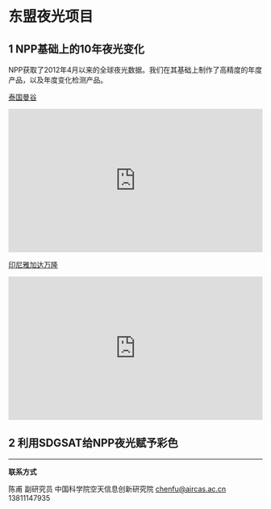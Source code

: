 # 东盟夜光项目

## 1 NPP基础上的10年夜光变化

NPP获取了2012年4月以来的全球夜光数据。我们在其基础上制作了高精度的年度产品，以及年度变化检测产品。

[泰国曼谷](https://streamja.com/roQ4p)

<div style="width:100%;height:0px;position:relative;padding-bottom:56.327%;"><iframe src="https://streamja.com/embed/roQ4p" frameborder="0" width="100%" height="100%" allowfullscreen style="width:100%;height:100%;position:absolute;"></iframe></div>

[印尼雅加达万隆](https://streamja.com/5qwpJ)

<div style="width:100%;height:0px;position:relative;padding-bottom:56.327%;"><iframe src="https://streamja.com/embed/5qwpJ" frameborder="0" width="100%" height="100%" allowfullscreen style="width:100%;height:100%;position:absolute;"></iframe></div>

## 2 利用SDGSAT给NPP夜光赋予彩色



---



**联系方式**

陈甫 副研究员
中国科学院空天信息创新研究院
chenfu@aircas.ac.cn
13811147935